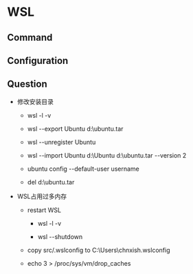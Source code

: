 # WSL

## Command

## Configuration

## Question

  + 修改安装目录

    - wsl -l -v

    - wsl --export Ubuntu d:\ubuntu.tar

    - wsl --unregister Ubuntu

    - wsl --import Ubuntu d:\Ubuntu d:\ubuntu.tar --version 2

    - ubuntu config --default-user username

    - del d:\ubuntu.tar

  + WSL占用过多内存

    - restart WSL

      - wsl -l -v

      - wsl --shutdown

    - copy src/.wslconfig to C:\Users\chnxish\.wslconfig

    - echo 3 > /proc/sys/vm/drop_caches

    
